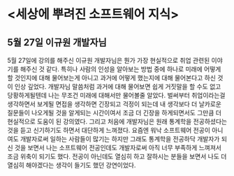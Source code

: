<세상에 뿌려진 소프트웨어 지식>
=============================
5월 27일 이규원 개발자님
-----------------------
5월 27일에 강의를 해주신 이규원 개발자님은 뭔가 가장 현실적으로 취업 관련된 이야기를 해주신 것 같다.  특히나 사람의 인성을 알아보는 방법 중에 하나로 미래에 어떻게 할 것인지에 대해 물어보는게 아니고 과거에 어떻게 했는지에 대해 물어본다고 하신 것이 인상 깊었다.  개발자님 말씀처럼 과거에 대해 물어보면  쉽게 거짓말을 할 수도 없고 당황하게될텐데 나는 무조건 미래에 대해서만 물어볼줄 알았다. 벌써부터 취업이라는걸 생각하면서 보게될 면접을 생각하면 긴장되고 걱정이 되는데 내 생각보다 더 날카로운 질문들이 나오게될 것을 알게되는 시간이여서 조금 더 긴장을 하게되면서도 그만큼 더 현실적으로 도움이 된 강의였다. 그리고 처음에 개발자님은 원래 통계학을 전공하셨다는 것을 듣고 신기하기도 하면서 대단하게 느껴졌다. 요즘엔 워낙 소프트웨어 전공이 아니여도 개발자로써 일하는 사람들이 많기는 하지만 그래도 통계학을 전공하닥 개발자가 되신 것을 보면서 나는 소프트웨어 전공인데도 개발자로써 아직 너무 부족하게 느껴져서 조금 위축이 되기도 했다. 전공이 아닌데도 열심히 하고 잘하시는 분들을 보면서 나도 더 열심히 해야겠다는 생각이 들기도 했던 강연이었다.

